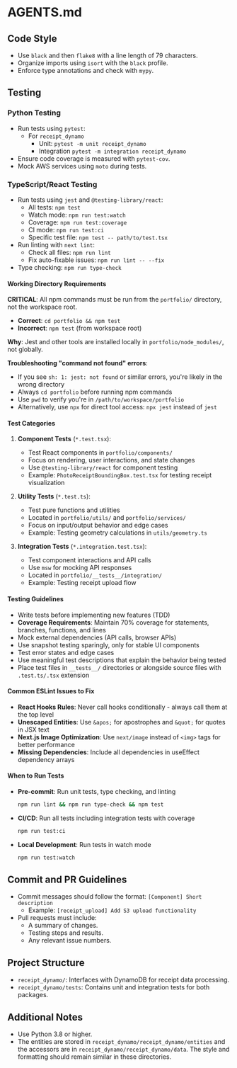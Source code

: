 # AGENTS.md

## Code Style

- Use `black` and then `flake8` with a line length of 79 characters.
- Organize imports using `isort` with the `black` profile.
- Enforce type annotations and check with `mypy`.

## Testing

### Python Testing

- Run tests using `pytest`:
  - For `receipt_dynamo`
    - Unit: `pytest -m unit receipt_dynamo`
    - Integration `pytest -m integration receipt_dynamo`
- Ensure code coverage is measured with `pytest-cov`.
- Mock AWS services using `moto` during tests.

### TypeScript/React Testing

- Run tests using `jest` and `@testing-library/react`:
  - All tests: `npm test`
  - Watch mode: `npm run test:watch`
  - Coverage: `npm run test:coverage`
  - CI mode: `npm run test:ci`
  - Specific test file: `npm test -- path/to/test.tsx`
- Run linting with `next lint`:
  - Check all files: `npm run lint`
  - Fix auto-fixable issues: `npm run lint -- --fix`
- Type checking: `npm run type-check`

#### Working Directory Requirements

**CRITICAL**: All npm commands must be run from the `portfolio/` directory, not the workspace root.

- **Correct**: `cd portfolio && npm test`
- **Incorrect**: `npm test` (from workspace root)

**Why**: Jest and other tools are installed locally in `portfolio/node_modules/`, not globally.

**Troubleshooting "command not found" errors**:

- If you see `sh: 1: jest: not found` or similar errors, you're likely in the wrong directory
- Always `cd portfolio` before running npm commands
- Use `pwd` to verify you're in `/path/to/workspace/portfolio`
- Alternatively, use `npx` for direct tool access: `npx jest` instead of `jest`

#### Test Categories

1. **Component Tests** (`*.test.tsx`):

   - Test React components in `portfolio/components/`
   - Focus on rendering, user interactions, and state changes
   - Use `@testing-library/react` for component testing
   - Example: `PhotoReceiptBoundingBox.test.tsx` for testing receipt visualization

2. **Utility Tests** (`*.test.ts`):

   - Test pure functions and utilities
   - Located in `portfolio/utils/` and `portfolio/services/`
   - Focus on input/output behavior and edge cases
   - Example: Testing geometry calculations in `utils/geometry.ts`

3. **Integration Tests** (`*.integration.test.tsx`):
   - Test component interactions and API calls
   - Use `msw` for mocking API responses
   - Located in `portfolio/__tests__/integration/`
   - Example: Testing receipt upload flow

#### Testing Guidelines

- Write tests before implementing new features (TDD)
- **Coverage Requirements**: Maintain 70% coverage for statements, branches, functions, and lines
- Mock external dependencies (API calls, browser APIs)
- Use snapshot testing sparingly, only for stable UI components
- Test error states and edge cases
- Use meaningful test descriptions that explain the behavior being tested
- Place test files in `__tests__/` directories or alongside source files with `.test.ts/.tsx` extension

#### Common ESLint Issues to Fix

- **React Hooks Rules**: Never call hooks conditionally - always call them at the top level
- **Unescaped Entities**: Use `&apos;` for apostrophes and `&quot;` for quotes in JSX text
- **Next.js Image Optimization**: Use `next/image` instead of `<img>` tags for better performance
- **Missing Dependencies**: Include all dependencies in useEffect dependency arrays

#### When to Run Tests

- **Pre-commit**: Run unit tests, type checking, and linting
  ```bash
  npm run lint && npm run type-check && npm test
  ```
- **CI/CD**: Run all tests including integration tests with coverage
  ```bash
  npm run test:ci
  ```
- **Local Development**: Run tests in watch mode
  ```bash
  npm run test:watch
  ```

## Commit and PR Guidelines

- Commit messages should follow the format: `[Component] Short description`
  - Example: `[receipt_upload] Add S3 upload functionality`
- Pull requests must include:
  - A summary of changes.
  - Testing steps and results.
  - Any relevant issue numbers.

## Project Structure

- `receipt_dynamo/`: Interfaces with DynamoDB for receipt data processing.
- `receipt_dynamo/tests`: Contains unit and integration tests for both packages.

## Additional Notes

- Use Python 3.8 or higher.
- The entities are stored in `receipt_dynamo/receipt_dynamo/entities` and the accessors are in `receipt_dynamo/receipt_dynamo/data`. The style and formatting should remain similar in these directories.

